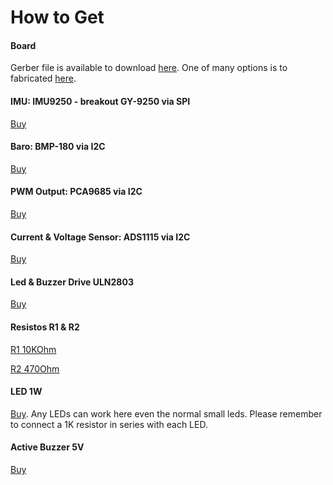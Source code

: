 # How to Get

#### Board
Gerber file is available to download [here](https://github.com/HefnySco/OBAL/tree/main/Hardware). 
One of many options is to fabricated [here](https://cart.jlcpcb.com/quote).


#### IMU: IMU9250 - breakout GY-9250 via SPI

[Buy](https://www.aliexpress.com/item/32693237987.html)


#### Baro: BMP-180 via I2C

[Buy](https://www.aliexpress.com/item/1005002119865159.html?spm=a2g0o.productlist.0.0.15ef372bcuH6pQ&algo_pvid=19d53257-b3c0-450b-9287-ac4520607140&algo_exp_id=19d53257-b3c0-450b-9287-ac4520607140-13&pdp_ext_f=%7B%22sku_id%22%3A%2212000018805134920%22%7D)



#### PWM Output: PCA9685 via I2C

[Buy](https://www.aliexpress.com/item/32469378576.html?algo_pvid=3cf847e2-db99-4046-8d14-dc60fc9372db&aem_p4p_detail=202109110951464991717441224200031156071&algo_exp_id=3cf847e2-db99-4046-8d14-dc60fc9372db-0)



#### Current & Voltage Sensor: ADS1115 via I2C

[Buy](https://www.aliexpress.com/item/32817162654.html?spm=a2g0o.productlist.0.0.55997170mWAIaq&algo_pvid=feb3a693-f2d5-4752-ba96-89379533b8ff&algo_exp_id=feb3a693-f2d5-4752-ba96-89379533b8ff-2&pdp_ext_f=%7B%22sku_id%22%3A%2210000000609239300%22%7D)




#### Led & Buzzer Drive ULN2803

[Buy](https://www.sparkfun.com/products/312)

#### Resistos R1 & R2

[R1 10KOhm](https://www.amazon.com/Chanzon-Resistor-Tolerance-Resistors-Certificated/dp/B08QRTQVP1/ref=sr_1_4?dchild=1&keywords=0805+SMD+10K&qid=1631543411&sr=8-4>)

[R2 470Ohm](https://www.amazon.com/470-ohm-Resistor-Resistors-Tolerance/dp/B07DHGBR3W/ref=sr_1_2?dchild=1&keywords=0805+SMD+470&qid=1631543390&sr=8-2>)


#### LED 1W

[Buy](https://www.amazon.com/HiLetgo-20pcs-Power-Light-80-90LM/dp/B07RQ57TM5/ref=sr_1_5?dchild=1&keywords=LED+Power+1W&qid=1631543937&sr=8-5). Any LEDs can work here even the normal small leds. Please remember to connect a 1K resistor in series with each LED.

#### Active Buzzer 5V
[Buy](https://www.banggood.com/5-PCS-Super-Loud-5V-Active-Alarm-Buzzer-Beeper-Tracker-9+5_5mm-for-RC-MultiRotor-FPV-Racing-Drone-p-1117207.html?gmcCountry=US&currency=USD&cur_warehouse=CN&createTmp=1&utm_source=googleshopping&utm_medium=cpc_bgs&utm_content=sandra&utm_campaign=sandra-ssc-us-all-0407&ad_id=512762581403&gclid=CjwKCAjw7fuJBhBdEiwA2lLMYZdcBKraXyTI-cDNRRcjE187jHpMr6ru5ZWuEifklgJrqVT3NawvwxoC-ocQAvD_BwE)
